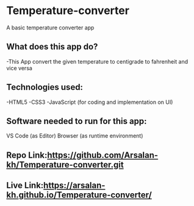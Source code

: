 # Temperature-converter
A basic temperature converter app 

## What does this app do?
-This App convert the given temperature to centigrade to fahrenheit and vice versa

## Technologies used:
-HTML5
-CSS3
-JavaScript (for coding and implementation on UI)

## Software needed to run for this app:
VS Code (as Editor)
Browser (as runtime environment)

## Repo Link:https://github.com/Arsalan-kh/Temperature-converter.git

## Live Link:https://arsalan-kh.github.io/Temperature-converter/
